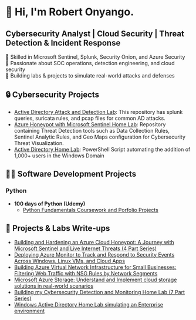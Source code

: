 <h1>👋 Hi, I'm Robert Onyango. </h1> <h2>Cybersecurity Analyst | Cloud Security | Threat Detection & Incident Response </h2>

🔹 Skilled in Microsoft Sentinel, Splunk, Security Onion, and Azure Security  
🔹 Passionate about SOC operations, detection engineering, and cloud security  
🔹 Building labs & projects to simulate real-world attacks and defenses 

<h2> 🔒 Cybersecurity Projects</h2>

- [Active Directory Attack and Detection Lab](https://github.com/RobertOnyango/Active-Directory-Attack-and-Detection-Lab): This repository has splunk queries, suricata rules, and pcap files for common AD attacks.
- [Azure Honeypot with Microsoft Sentinel Home Lab](https://github.com/RobertOnyango/Azure-Honeypot-and-SOC-Home-Lab): Repository containing Threat Detection tools such as Data Collection Rules, Sentinel Analytic Rules, and Geo Maps configuration for Cybersecurity Threat Visualization.
- [Active Directory Home Lab](https://github.com/RobertOnyango/AD_Add-Users-Windows-Domain): PowerShell Script automating the addition of 1,000+ users in the Windows Domain
  
<!--
- [<b>Azure SIEM:</b>](https://#) Image Analysis Middleware
- [<b>Detection & Monitoring Lab</b>:](https://#) Home lab simulating...<br>
Find a couple of examples of the various scenarios I run the Detection & Monitoring Lab below.
  - Lab Scenario 1: [CSFR Script](https://#)
  - Lab Scenario 2: [CSFR Script](https://#)
  - Lab Scenario 3: [CSFR Script](https://#)
-->
  

<h2> 👨‍💻 Software Development Projects</h2>

<h3>Python</h3>

- <b>100 days of Python (Udemy)</b>
  - [Python Fundamentals Coursework and Porfolio Projects](https://github.com/RobertOnyango/100-Days-of-Code---Python)
<!--
<h3>JavaScript</h3>

- <b>Full Stack Web App (React, NodeJS, Azure, and Machine Learning Components)</b>
  - [Image Analysis Middleware](https://github.com/joshmadakor1/4chan-Image-Analysis-Middleware-C964) <b><i>(Potentially NSFW)</b></i>

<h3>PHP</h3>

- <b>EMR - Electronic Medical Records (AlgoExpert)</b>
  - [Laravel and React Implementation](https://github.com/RobertOnyango/EMR)
-->

<h2> 📝 Projects & Labs Write-ups</h2>

- [Building and Hardening an Azure Cloud Honeypot: A Journey with Microsoft Sentinel and Live Internet Threats (4 Part Series)](https://robertmark94.medium.com/building-and-hardening-an-azure-honeypot-a-journey-with-microsoft-sentinel-and-live-internet-d3468d349b62)
- [Deploying Azure Monitor to Track and Respond to Security Events Across Windows, Linux VMs, and Cloud Apps](https://robertmark94.medium.com/deploying-azure-monitor-to-track-and-respond-to-security-events-across-windows-linux-vms-and-374a424260cf)
- [Building Azure Virtual Network Infrastructure for Small Businesses: Filtering Web Traffic with NSG Rules by Network Segments](https://robertmark94.medium.com/building-azure-virtual-network-infrastructure-for-small-businesses-filtering-web-traffic-with-nsg-edf610a705ad)
- [Microsoft Azure Storage: Understand and Implement cloud storage solutions in real-world scenarios](https://robertmark94.medium.com/microsoft-azure-storage-understand-and-implement-cloud-storage-solutions-in-real-world-scenarios-113b920495ad)
- [Building my Cybersecurity Detection and Monitoring Home Lab (7 Part Series)](https://robertmark94.medium.com/cybersecurity-detection-monitoring-lab-609a4f1b8311)
- [Windows Active Directory Home Lab simulating an Enterprise environment](https://medium.com/@robertmark94/windows-active-directory-home-lab-simulating-an-enterprise-environment-4bab5f08fb60)

<!-- 
<h2> 🤳 Connect with me:</h2>

[<img align="left" alt="JoshMadakor | YouTube" width="22px" src="https://cdn.jsdelivr.net/npm/simple-icons@v3/icons/youtube.svg" />][youtube]
[<img align="left" alt="JoshMadakor | Twitter" width="22px" src="https://cdn.jsdelivr.net/npm/simple-icons@v3/icons/twitter.svg" />][twitter]
[<img align="left" alt="JoshMadakor | LinkedIn" width="22px" src="https://cdn.jsdelivr.net/npm/simple-icons@v3/icons/linkedin.svg" />][linkedin]
[<img align="left" alt="JoshMadakor | Instagram" width="22px" src="https://cdn.jsdelivr.net/npm/simple-icons@v3/icons/instagram.svg" />][instagram]

[twitter]: https://twitter.com/joshmadakor
[youtube]: https://www.youtube.com/c/joshmadakor
[instagram]: https://www.instagram.com/joshmadakor/
[linkedin]: https://linkedin.com/in/joshmadakor


**RobertOnyango/RobertOnyango** is a ✨ _special_ ✨ repository because its `README.md` (this file) appears on your GitHub profile.

Here are some ideas to get you started:

- 🔭 I’m currently working on ...
- 🌱 I’m currently learning ...
- 👯 I’m looking to collaborate on ...
- 🤔 I’m looking for help with ...
- 💬 Ask me about ...
- 📫 How to reach me: ...
- 😄 Pronouns: ...
- ⚡ Fun fact: ...
-->
